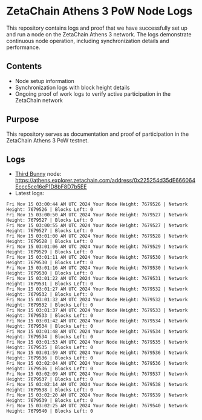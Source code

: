 # ZetaChain Athens 3 PoW Node Logs
This repository contains logs and proof that we have successfully set up and run a node on the ZetaChain Athens 3 network. The logs demonstrate continuous node operation, including synchronization details and performance.

## Contents
- Node setup information
- Synchronization logs with block height details
- Ongoing proof of work logs to verify active participation in the ZetaChain network

## Purpose
This repository serves as documentation and proof of participation in the ZetaChain Athens 3 PoW testnet.

## Logs

- [Third Bunny](https://thirdbunny.xyz/) node: https://athens.explorer.zetachain.com/address/0x225254d35dE666064Eccc5ce16eF1D8bF8D7b5EE
- Latest logs:
```
Fri Nov 15 03:00:44 AM UTC 2024 Your Node Height: 7679526 | Network Height: 7679526 | Blocks Left: 0
Fri Nov 15 03:00:50 AM UTC 2024 Your Node Height: 7679527 | Network Height: 7679527 | Blocks Left: 0
Fri Nov 15 03:00:55 AM UTC 2024 Your Node Height: 7679527 | Network Height: 7679527 | Blocks Left: 0
Fri Nov 15 03:01:00 AM UTC 2024 Your Node Height: 7679528 | Network Height: 7679528 | Blocks Left: 0
Fri Nov 15 03:01:06 AM UTC 2024 Your Node Height: 7679529 | Network Height: 7679529 | Blocks Left: 0
Fri Nov 15 03:01:11 AM UTC 2024 Your Node Height: 7679530 | Network Height: 7679530 | Blocks Left: 0
Fri Nov 15 03:01:16 AM UTC 2024 Your Node Height: 7679530 | Network Height: 7679530 | Blocks Left: 0
Fri Nov 15 03:01:22 AM UTC 2024 Your Node Height: 7679531 | Network Height: 7679531 | Blocks Left: 0
Fri Nov 15 03:01:27 AM UTC 2024 Your Node Height: 7679532 | Network Height: 7679532 | Blocks Left: 0
Fri Nov 15 03:01:32 AM UTC 2024 Your Node Height: 7679532 | Network Height: 7679532 | Blocks Left: 0
Fri Nov 15 03:01:37 AM UTC 2024 Your Node Height: 7679533 | Network Height: 7679533 | Blocks Left: 0
Fri Nov 15 03:01:42 AM UTC 2024 Your Node Height: 7679534 | Network Height: 7679534 | Blocks Left: 0
Fri Nov 15 03:01:48 AM UTC 2024 Your Node Height: 7679534 | Network Height: 7679534 | Blocks Left: 0
Fri Nov 15 03:01:53 AM UTC 2024 Your Node Height: 7679535 | Network Height: 7679535 | Blocks Left: 0
Fri Nov 15 03:01:59 AM UTC 2024 Your Node Height: 7679536 | Network Height: 7679536 | Blocks Left: 0
Fri Nov 15 03:02:04 AM UTC 2024 Your Node Height: 7679536 | Network Height: 7679536 | Blocks Left: 0
Fri Nov 15 03:02:09 AM UTC 2024 Your Node Height: 7679537 | Network Height: 7679537 | Blocks Left: 0
Fri Nov 15 03:02:14 AM UTC 2024 Your Node Height: 7679538 | Network Height: 7679538 | Blocks Left: 0
Fri Nov 15 03:02:20 AM UTC 2024 Your Node Height: 7679539 | Network Height: 7679539 | Blocks Left: 0
Fri Nov 15 03:02:25 AM UTC 2024 Your Node Height: 7679540 | Network Height: 7679540 | Blocks Left: 0
```
